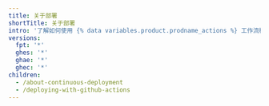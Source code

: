 ```yaml
---
title: 关于部署
shortTitle: 关于部署
intro: '了解如何使用 {% data variables.product.prodname_actions %} 工作流程运行部署。'
versions:
  fpt: '*'
  ghes: '*'
  ghae: '*'
  ghec: '*'
children:
  - /about-continuous-deployment
  - /deploying-with-github-actions
---
```



